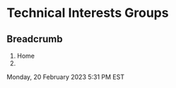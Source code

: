#  Technical Interests Groups

## Breadcrumb

  1. Home
  2. 

Monday, 20 February 2023 5:31 PM EST

